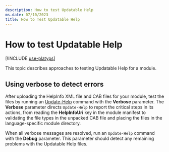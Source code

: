```yaml
---
description: How to test Updatable Help
ms.date: 07/10/2023
title: How to Test Updatable Help
---
```

# How to test Updatable Help

[!INCLUDE [use-platyps](../../../includes/use-platyps.md)]

This topic describes approaches to testing Updatable Help for a module.

## Using verbose to detect errors

After uploading the HelpInfo XML file and CAB files for your module, test the files by running an
[Update-Help][01] command with the **Verbose** parameter. The **Verbose** parameter directs
`Update-Help` to report the critical steps in its actions, from reading the **HelpInfoUri** key in
the module manifest to validating the file types in the unpacked CAB file and placing the files in
the language-specific module directory.

When all verbose messages are resolved, run an `Update-Help` command with the **Debug** parameter.
This parameter should detect any remaining problems with the Updatable Help files.

<!-- link references -->
[01]: /powershell/module/Microsoft.PowerShell.Core/Update-Help
